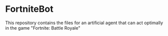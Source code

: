 # FortniteBot
This repository contains the files for an artificial agent that can act optimally in the game "Fortnite: Battle Royale"
